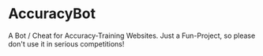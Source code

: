 # AccuracyBot
A Bot / Cheat for Accuracy-Training Websites. 
Just a Fun-Project, so please don't use it in serious competitions!
